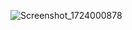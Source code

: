 
![Screenshot_1724000878](https://github.com/user-attachments/assets/4b2bc796-bcc7-4f02-9d12-cfc88e51ee57)
